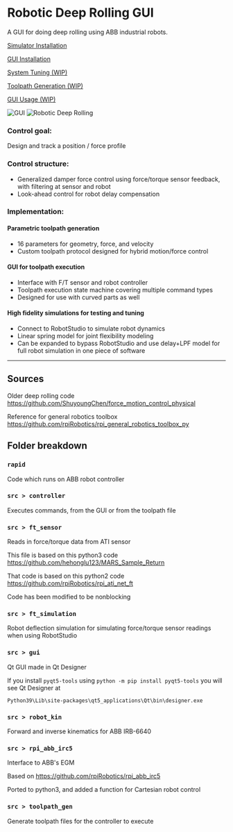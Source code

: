 # Robotic Deep Rolling GUI

A GUI for doing deep rolling using ABB industrial robots. 

[Simulator Installation](https://github.com/rpiRobotics/installation-tutorials/blob/main/robotstudio.md)

[GUI Installation](installation_tutorial.md)

[System Tuning (WIP)](tuning_tutorial.md)

[Toolpath Generation (WIP)](toolpath_generation_tutorial.md)

[GUI Usage (WIP)](GUI_usage_tutorial.md)

![GUI](https://user-images.githubusercontent.com/4022499/157300424-71651796-1adc-4792-b775-1491ed91696e.png)
![Robotic Deep Rolling](https://user-images.githubusercontent.com/4022499/157301229-466da7ed-f395-4ba4-be85-53e35356a963.png)


### Control goal:
Design and track a position / force profile

### Control structure:
* Generalized damper force control using force/torque sensor feedback, with filtering at sensor and robot
* Look-ahead control for robot delay compensation

### Implementation:
#### Parametric toolpath generation
* 16 parameters for geometry, force, and velocity
* Custom toolpath protocol designed for hybrid motion/force control

#### GUI for toolpath execution
* Interface with F/T sensor and robot controller
* Toolpath execution state machine covering multiple command types
* Designed for use with curved parts as well

#### High fidelity simulations for testing and tuning
* Connect to RobotStudio to simulate robot dynamics
* Linear spring model for joint flexibility modeling
* Can be expanded to bypass RobotStudio and use delay+LPF model for full robot simulation in one piece of software


---

## Sources

Older deep rolling code https://github.com/ShuyoungChen/force_motion_control_physical

Reference for general robotics toolbox https://github.com/rpiRobotics/rpi_general_robotics_toolbox_py

## Folder breakdown

### `rapid`
Code which runs on ABB robot controller

### `src > controller`
Executes commands, from the GUI or from the toolpath file

### `src > ft_sensor`
Reads in force/torque data from ATI sensor

This file is based on this python3 code https://github.com/hehonglu123/MARS_Sample_Return

That code is based on this python2 code https://github.com/rpiRobotics/rpi_ati_net_ft

Code has been modified to be nonblocking

### `src > ft_simulation`
Robot deflection simulation for simulating force/torque sensor readings when using RobotStudio

### `src > gui`
Qt GUI made in Qt Designer

If you install `pyqt5-tools` using `python -m pip install pyqt5-tools` you will see Qt Designer at

`Python39\Lib\site-packages\qt5_applications\Qt\bin\designer.exe`

### `src > robot_kin`
Forward and inverse kinematics for ABB IRB-6640

### `src > rpi_abb_irc5`
Interface to ABB's EGM

Based on https://github.com/rpiRobotics/rpi_abb_irc5

Ported to python3, and added a function for Cartesian robot control

### `src > toolpath_gen`
Generate toolpath files for the controller to execute
